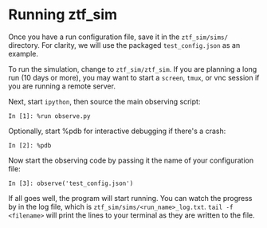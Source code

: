 # Running ztf_sim

Once you have a run configuration file, save it in the `ztf_sim/sims/` directory.  For clarity, we will use the packaged `test_config.json` as an example.

To run the simulation, change to `ztf_sim/ztf_sim`.  If you are planning a long run (10 days or more), you may want to start a `screen`, `tmux`, or vnc session if you are running a remote server. 

Next, start `ipython`, then source the main observing script:

    In [1]: %run observe.py
    
Optionally, start %pdb for interactive debugging if there's a crash: 

	In [2]: %pdb
	
Now start the observing code by passing it the name of your configuration file:

	In [3]: observe('test_config.json')

If all goes well, the program will start running.  You can watch the progress by in the log file, which is `ztf_sim/sims/<run_name>_log.txt`.  `tail -f <filename>` will print the lines to your terminal as they are written to the file.